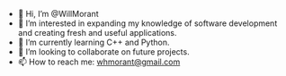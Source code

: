 - 👋 Hi, I’m @WillMorant
- 👀 I’m interested in expanding my knowledge of software development and creating fresh and useful applications.
- 🌱 I’m currently learning C++ and Python.
- 💞️ I’m looking to collaborate on future projects.
- 📫 How to reach me: whmorant@gmail.com

<!---
WillMorant/WillMorant is a ✨ special ✨ repository because its `README.md` (this file) appears on your GitHub profile.
You can click the Preview link to take a look at your changes.
--->
